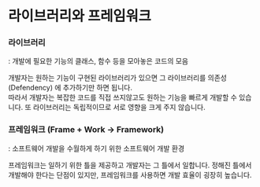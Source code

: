 # 라이브러리와 프레임워크

### 라이브러리
: 개발에 필요한 기능의 클래스, 함수 등을 모아놓은 코드의 모음

개발자는 원하는 기능이 구현된 라이브러리가 있으면 그 라이브러리를 의존성 (Defendency) 에 추가하기만 하면 됩니다.<br>
따라서 개발자는 복잡한 코드를 직접 쓰지않고도 원하는 기능을 빠르게 개발할 수 있습니다. 또 라이브러리는 독립적이므로 서로 영향을 크게 주지 않습니다.

### 프레임워크 (Frame + Work -> Framework)
: 소프트웨어 개발을 수월하게 하기 위한 소프트웨어 개발 환경

프레임워크는 일하기 위한 틀을 제공하고 개발자는 그 틀에서 일합니다. 정해진 틀에서 개발해야 한다는 단점이 있지만, 프레임워크를 사용하면 개발 효율이 굉장히 높습니다.